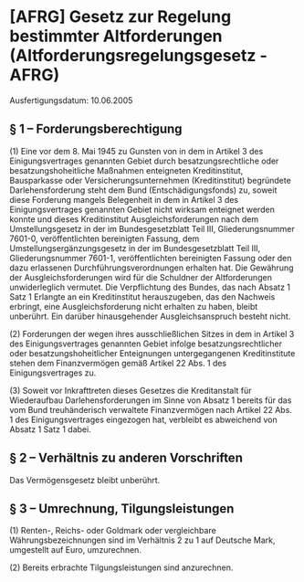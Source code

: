 # [AFRG] Gesetz zur Regelung bestimmter Altforderungen  (Altforderungsregelungsgesetz - AFRG)

Ausfertigungsdatum: 10.06.2005

 

## § 1 – Forderungsberechtigung

(1) Eine vor dem 8. Mai 1945 zu Gunsten von in dem in Artikel 3 des Einigungsvertrages genannten Gebiet durch besatzungsrechtliche oder besatzungshoheitliche Maßnahmen enteigneten Kreditinstitut, Bausparkasse oder Versicherungsunternehmen (Kreditinstitut) begründete Darlehensforderung steht dem Bund (Entschädigungsfonds) zu, soweit diese Forderung mangels Belegenheit in dem in Artikel 3 des Einigungsvertrages genannten Gebiet nicht wirksam enteignet werden konnte und dieses Kreditinstitut Ausgleichsforderungen nach dem Umstellungsgesetz in der im Bundesgesetzblatt Teil III, Gliederungsnummer 7601-0, veröffentlichten bereinigten Fassung, dem Umstellungsergänzungsgesetz in der im Bundesgesetzblatt Teil III, Gliederungsnummer 7601-1, veröffentlichten bereinigten Fassung oder den dazu erlassenen Durchführungsverordnungen erhalten hat. Die Gewährung der Ausgleichsforderungen wird für die Schuldner der Altforderungen unwiderleglich vermutet. Die Verpflichtung des Bundes, das nach Absatz 1 Satz 1 Erlangte an ein Kreditinstitut herauszugeben, das den Nachweis erbringt, eine Ausgleichsforderung nicht erhalten zu haben, bleibt unberührt. Ein darüber hinausgehender Ausgleichsanspruch besteht nicht.

(2) Forderungen der wegen ihres ausschließlichen Sitzes in dem in Artikel 3 des Einigungsvertrages genannten Gebiet infolge besatzungsrechtlicher oder besatzungshoheitlicher Enteignungen untergegangenen Kreditinstitute stehen dem Finanzvermögen gemäß Artikel 22 Abs. 1 des Einigungsvertrages zu.

(3) Soweit vor Inkrafttreten dieses Gesetzes die Kreditanstalt für Wiederaufbau Darlehensforderungen im Sinne von Absatz 1 bereits für das vom Bund treuhänderisch verwaltete Finanzvermögen nach Artikel 22 Abs. 1 des Einigungsvertrages eingezogen hat, verbleibt es abweichend von Absatz 1 Satz 1 dabei.


## § 2 – Verhältnis zu anderen Vorschriften

Das Vermögensgesetz bleibt unberührt.


## § 3 – Umrechnung, Tilgungsleistungen

(1) Renten-, Reichs- oder Goldmark oder vergleichbare Währungsbezeichnungen sind im Verhältnis 2 zu 1 auf Deutsche Mark, umgestellt auf Euro, umzurechnen.

(2) Bereits erbrachte Tilgungsleistungen sind anzurechnen.
